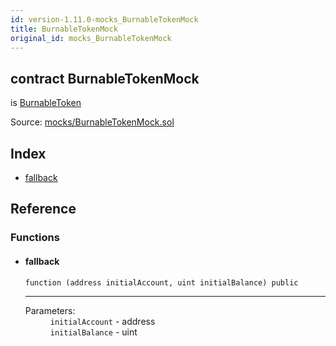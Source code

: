 ```yaml
---
id: version-1.11.0-mocks_BurnableTokenMock
title: BurnableTokenMock
original_id: mocks_BurnableTokenMock
---
```


<div class="contract-doc"><div class="contract"><h2 class="contract-header"><span class="contract-kind">contract</span> BurnableTokenMock</h2><p class="base-contracts"><span>is</span> <a href="token_ERC20_BurnableToken.html">BurnableToken</a></p><div class="source">Source: <a href="https://github.com/OpenZeppelin/zeppelin-solidity/blob/v1.11.0/contracts/mocks/BurnableTokenMock.sol" target="_blank">mocks/BurnableTokenMock.sol</a></div></div><div class="index"><h2>Index</h2><ul><li><a href="mocks_BurnableTokenMock.html#">fallback</a></li></ul></div><div class="reference"><h2>Reference</h2><div class="functions"><h3>Functions</h3><ul><li><div class="item function"><span id="fallback" class="anchor-marker"></span><h4 class="name">fallback</h4><div class="body"><code class="signature">function <strong></strong><span>(address initialAccount, uint initialBalance) </span><span>public </span></code><hr/><dl><dt><span class="label-parameters">Parameters:</span></dt><dd><div><code>initialAccount</code> - address</div><div><code>initialBalance</code> - uint</div></dd></dl></div></div></li></ul></div></div></div>
